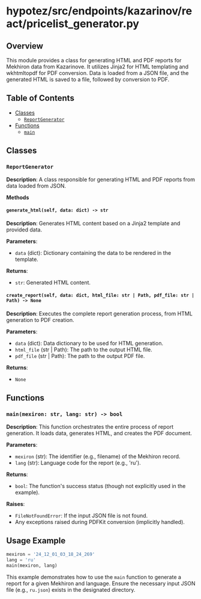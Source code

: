 # hypotez/src/endpoints/kazarinov/react/pricelist_generator.py

## Overview

This module provides a class for generating HTML and PDF reports for Mekhiron data from Kazarinove.  It utilizes Jinja2 for HTML templating and wkhtmltopdf for PDF conversion.  Data is loaded from a JSON file, and the generated HTML is saved to a file, followed by conversion to PDF.

## Table of Contents

* [Classes](#classes)
    * [`ReportGenerator`](#reportgenerator)
* [Functions](#functions)
    * [`main`](#main)

## Classes

### `ReportGenerator`

**Description**: A class responsible for generating HTML and PDF reports from data loaded from JSON.

**Methods**

#### `generate_html(self, data: dict) -> str`

**Description**: Generates HTML content based on a Jinja2 template and provided data.

**Parameters**:

- `data` (dict): Dictionary containing the data to be rendered in the template.

**Returns**:

- `str`: Generated HTML content.

#### `create_report(self, data: dict, html_file: str | Path, pdf_file: str | Path) -> None`

**Description**: Executes the complete report generation process, from HTML generation to PDF creation.

**Parameters**:

- `data` (dict): Data dictionary to be used for HTML generation.
- `html_file` (str | Path): The path to the output HTML file.
- `pdf_file` (str | Path): The path to the output PDF file.

**Returns**:

- `None`

## Functions

### `main(mexiron: str, lang: str) -> bool`

**Description**: This function orchestrates the entire process of report generation.  It loads data, generates HTML, and creates the PDF document.

**Parameters**:

- `mexiron` (str): The identifier (e.g., filename) of the Mekhiron record.
- `lang` (str): Language code for the report (e.g., 'ru').

**Returns**:

- `bool`:  The function's success status (though not explicitly used in the example).

**Raises**:
- `FileNotFoundError`: If the input JSON file is not found.
- Any exceptions raised during PDFKit conversion (implicitly handled).


## Usage Example

```python
mexiron = '24_12_01_03_18_24_269'
lang = 'ru'
main(mexiron, lang)
```

This example demonstrates how to use the `main` function to generate a report for a given Mekhiron and language.  Ensure the necessary input JSON file (e.g., `ru.json`) exists in the designated directory.


```
```
```
```
```